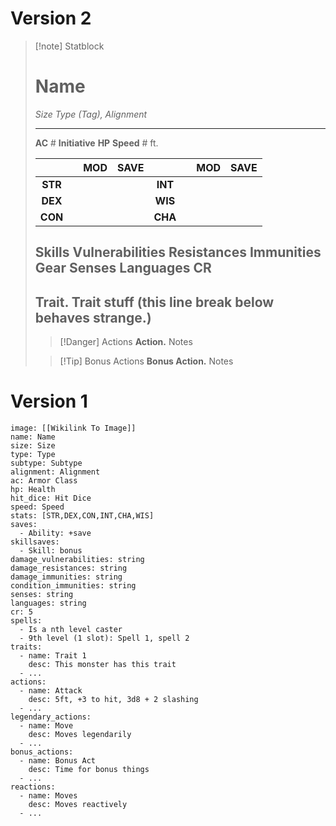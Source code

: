 # Version 2
> [!note] Statblock
> # Name
> *Size Type (Tag), Alignment*
> 
> ---
> **AC** # **Initiative** 
> **HP** 
> **Speed** # ft.
> 
> | | | MOD | SAVE | | | MOD | SAVE |
> | :-: | :-: | :-: | :-: | :-: | :-: | :-: | :-: |
> | **STR** |  |  |  | **INT** |  |  |  | 
> | **DEX** |  |  |  | **WIS** |  |  |  |
> | **CON** |  |  |  | **CHA** |  |  |  |
> **Skills** 
> **Vulnerabilities**
> **Resistances** 
> **Immunities** 
> **Gear** 
> **Senses** 
> **Languages** 
> **CR**
> ---
> **Trait.** Trait stuff (this line break below behaves strange.)
>  ---
> >[!Danger] Actions
> >**Action.** Notes
>
> >[!Tip] Bonus Actions
> >**Bonus Action.** Notes




# Version 1
```statblock
image: [[Wikilink To Image]]
name: Name
size: Size
type: Type
subtype: Subtype
alignment: Alignment
ac: Armor Class
hp: Health
hit_dice: Hit Dice
speed: Speed
stats: [STR,DEX,CON,INT,CHA,WIS]
saves:
  - Ability: +save
skillsaves:
  - Skill: bonus
damage_vulnerabilities: string
damage_resistances: string
damage_immunities: string
condition_immunities: string
senses: string
languages: string
cr: 5
spells:
  - Is a nth level caster
  - 9th level (1 slot): Spell 1, spell 2
traits:
  - name: Trait 1
    desc: This monster has this trait
  - ...
actions:
  - name: Attack
    desc: 5ft, +3 to hit, 3d8 + 2 slashing
  - ...
legendary_actions:
  - name: Move
    desc: Moves legendarily
  - ...
bonus_actions:
  - name: Bonus Act
    desc: Time for bonus things
  - ...
reactions:
  - name: Moves
    desc: Moves reactively
  - ...
```


